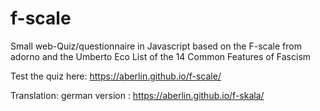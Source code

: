 # f-scale
Small web-Quiz/questionnaire in Javascript based on the F-scale from adorno and the Umberto Eco  List of the 14 Common Features of Fascism

Test the quiz here: https://aberlin.github.io/f-scale/

Translation: german version : https://aberlin.github.io/f-skala/
